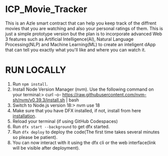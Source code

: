 
# ICP_Movie_Tracker
This is an Azle smart contract that can help you keep track of the diffrent movies that you are watching and also your personal ratings of them. This is just a simple prototype version but the plan is to incorporate advanced Web 3 features such as Artificial Intelligence(AI), Natural Language Processing(NLP) and Machine Learning(ML) to create an inteligent dApp that can tell you exactly what you'll like and where you can watch it.


# RUN LOCALLY

1. Run `npm install`.
2. Install Node Version Manager (nvm). Use the following command on your terminal:> curl -o- https://raw.githubusercontent.com/nvm-sh/nvm/v0.39.3/install.sh | bash
3. Switch to Node.js version 18:> nvm use 18
4. Make sure that you have DFX installed, if not, install from here [installation](https://demergent-labs.github.io/azle/installation.html).
5. Reload your terminal (if using GitHub Codespaces)
6. Run `dfx start --background` to get dfx started.
4. Run `dfx deploy` to deploy the code(The first time takes several minutes so please be patient).
5. You can now interact with it using the dfx cli or the web interface(link will be visible after deployment).

